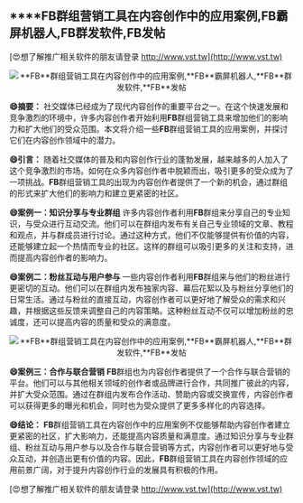 ## ****FB**群组营销工具在内容创作中的应用案例,**FB**霸屏机器人,**FB**群发软件,**FB**发帖**

[😍想了解推广相关软件的朋友请登录 http://www.vst.tw](http://www.vst.tw)

 <center><img src="https://vst.tw/MP4/tuiguang/png/8.png" alt="**FB**群组营销工具在内容创作中的应用案例,**FB**霸屏机器人,**FB**群发软件,**FB**发帖"></center>

**😄摘要：**
社交媒体已经成为了现代内容创作的重要平台之一。在这个快速发展和竞争激烈的环境中，许多内容创作者开始利用**FB**群组营销工具来增加他们的影响力和扩大他们的受众范围。本文将介绍一些**FB**群组营销工具的应用案例，并探讨它们在内容创作领域中的潜力。

**😄引言：**
随着社交媒体的普及和内容创作行业的蓬勃发展，越来越多的人加入了这个竞争激烈的市场。如何在众多内容创作者中脱颖而出，吸引更多的受众成为了一项挑战。**FB**群组营销工具的出现为内容创作者提供了一个新的机会，通过群组的形式来扩大他们的影响力和建立更紧密的社区。

**😄案例一：知识分享与专业群组**
许多内容创作者利用**FB**群组来分享自己的专业知识，与受众进行互动交流。他们可以在群组内发布有关自己专业领域的文章、教程和观点，并与群成员进行讨论。通过这种方式，他们不仅能够提供有价值的内容，还能够建立起一个热情而专业的社区。这样的群组可以吸引更多的关注和支持，进而提高内容创作者的影响力。

**😄案例二：粉丝互动与用户参与**
一些内容创作者利用**FB**群组来与他们的粉丝进行更密切的互动。他们可以在群组内发布独家内容、幕后花絮以及与粉丝分享他们的日常生活。通过与粉丝的直接互动，内容创作者可以更好地了解受众的需求和兴趣，并根据这些反馈来调整自己的内容策略。这种粉丝互动不仅可以增加粉丝的忠诚度，还可以提高内容的质量和受众的满意度。

 <center><img src="https://vst.tw/MP4/tuiguang/png/5.png" alt="**FB**群组营销工具在内容创作中的应用案例,**FB**霸屏机器人,**FB**群发软件,**FB**发帖"></center>

**😄案例三：合作与联合营销**
**FB**群组也为内容创作者提供了一个合作与联合营销的平台。他们可以与其他相关领域的创作者或品牌进行合作，共同推广彼此的内容，并扩大受众范围。通过在群组内发布合作活动、赞助内容或交换宣传，内容创作者可以获得更多的曝光和机会，同时也为受众提供了更多多样化的内容选择。

**😄结论：**
**FB**群组营销工具在内容创作中的应用案例不仅能够帮助内容创作者建立更紧密的社区，扩大影响力，还能提高内容质量和满意度。通过知识分享与专业群组、粉丝互动与用户参与以及合作与联合营销等方式，内容创作者可以更好地与受众互动，并创造出更有价值的内容。因此，**FB**群组营销工具在内容创作领域的应用前景广阔，对于提升内容创作行业的发展具有积极的作用。

[😍想了解推广相关软件的朋友请登录 http://www.vst.tw](http://www.vst.tw)



